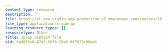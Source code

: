 ```yaml
---
content_type: resource
description: ''
file: https://ol-ocw-studio-app-production.s3.amazonaws.com/courses/18-01sc-single-variable-calculus-fall-2010/6a8053c087d250f825e50f7973c08aa1_aar099Xh5W4.srt
file_type: application/x-subrip
learning_resource_types: []
resourcetype: Other
title: 3play caption file
uid: 6a8053c0-87d2-50f8-25e5-0f7973c08aa1
---
```

